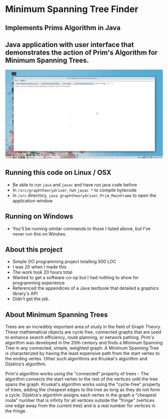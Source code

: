 # Minimum Spanning Tree Finder
## Implements Prims Algorithm in Java

## Java application with user interface that demonstrates the action of Prim's Algorithm for Minimum Spanning Trees.

![Using the MST finder](MST_animation)

## Running this code on Linux / OSX
- Be able to run `java` and `javac` and have run java code before
- In `/src/graphtheorydriver`, run `javac *` to compile bytecode
- In `/src` directory, `java graphtheorydriver.Prim_MainFrame` to open the application window

## Running on Windows
- You'll be running similar commands to those I listed above, but I've never run this on Windws.

## About this project
- Simple OO programming project totalling 500 LOC
- I was 20 when I made this
- The work took 20 hours total
- Wanted to get a software co-op but I had nothing to show for programming experience
- Referenced the appendices of a Java textbook that detailed a graphics library's API
- Didn't get the job.

## About Minimum Spanning Trees
Trees are an incredibly important area of study in the field of Graph Theory. These mathematical objects are cycle free, connected
graphs that are used to enhance search efficiency, route planning, or network pathing. Prim's algorithm was developed in the 20th
century and finds a Minimum Spanning Tree in any connected, simple, weighted graph. A Minimum Spanning Tree is characterized by
having the least expensive path from the start vertex to the ending vertex. Other such algorithms are Kruskal's algorithm and
Dijsktra's algorithm.

Prim's algorithm works using the "connected" property of trees - The algorithm connects the start vertex to the rest of the
vertices until the tree spans the graph. Kruskal's algorithm works using the "cycle-free" property of trees, adding the cheapest
edges to the tree as long as they do not form a cycle. Dijsktra's algorithm assigns each vertex in the graph a "cheapest route"
number that is infinty for all vertices outside the "fringe" (vertices one edge away from the current tree) and is a real number
for vertices in the fringe.
